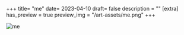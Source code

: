 +++
title= "me"
date= 2023-04-10
draft= false
description = ""
[extra]
has_preview = true
preview_img = "/art-assets/me.png"
+++

![me](/art-assets/me.png "drawing of me")